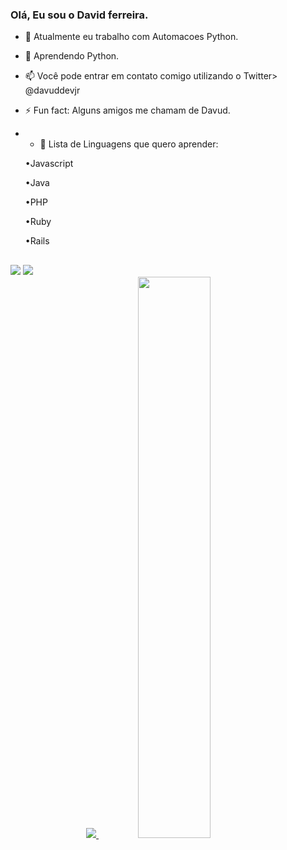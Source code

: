### Olá, Eu sou o David ferreira.

- 🔭 Atualmente eu trabalho com Automacoes Python.
- 🌱 Aprendendo Python.
- 📫 Você pode entrar em contato comigo utilizando o Twitter> @davuddevjr
- ⚡ Fun fact: Alguns amigos me chamam de Davud.
- - 💬 Lista de Linguagens que quero aprender:
  
  •Javascript
  
  •Java
  
  •PHP
  
  •Ruby
  
  •Rails
  ##
<div> 
  <a href="https://instagram.com/Davu1d target="_blank"><img src="https://img.shields.io/badge/-Instagram-%23E4405F?style=for-the-badge&logo=instagram&logoColor=white" target="_blank"></a> 
  <a href = "daviddevjob@gmail.com"><img src="https://img.shields.io/badge/-Gmail-%23333?style=for-the-badge&logo=gmail&logoColor=white" target="_blank"></a>
</div>

<div align="center">
<a href="https://github.com/davidferreirad1">
  <img Witdth="50%" src="https://github-readme-stats.vercel.app/api?username=davidferreirad1&show_icons=true&theme=dracula&include_all_commits=true&count_private=true"/>
  <img width="48%" src="https://github-readme-stats.vercel.app/api/top-langs/?username=davidferreirad1&layout=compact&langs_count=7&theme=dracula"/>
</div>
